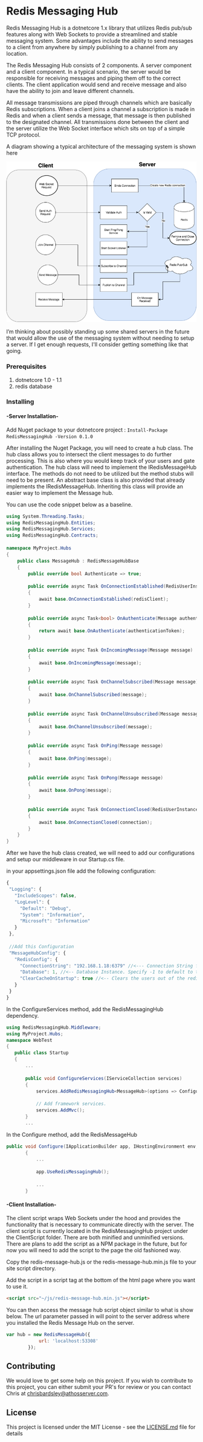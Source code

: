 # Redis Messaging Hub

Redis Messaging Hub is a dotnetcore 1.x library that utilizes Redis pub/sub features along with Web Sockets to provide a streamlined and stable messaging system.
Some advantages include the ability to send messages to a client from anywhere by simply publishing to a channel from any location.

The Redis Messaging Hub consists of 2 components. A server component and a client component.
In a typical scenario, the server would be responsible for receiving messages and piping them off to the correct clients.
The client application would send and receive message and also have the ability to join and leave different channels.

All message transmissions are piped through channels which are basically Redis subscriptions. When a client joins a channel a subscription is made in Redis and when a client sends
a message, that message is then published to the designated channel. All transmissions done between the client and the server utilize the Web Socket interface which sits on top
of a simple TCP protocol.

A diagram showing a typical architecture of the messaging system is shown here


![architecture diagram](https://github.com/writelinez/redis-messaging-hub/raw/master/Documentation/howitworks.png "Architecture Diagram")


I’m thinking about possibly standing up some shared servers in the future that would allow the use of the messaging system without needing to setup a server. If I get enough requests, I'll consider
getting something like that going.

### Prerequisites

1. dotnetcore 1.0 - 1.1
2. redis database

### Installing

#### -Server Installation-
Add Nuget package to your dotnetcore project : `Install-Package RedisMessagingHub -Version 0.1.0`

After installing the Nuget Package, you will need to create a hub class. The hub class allows you to intersect the client messages to do further processing. This is also where you would keep track of your users and gate authentication.
The hub class will need to implement the IRedisMessageHub interface. The methods do not need to be utilized but the method stubs will need to be present. An abstract base class is also provided that already implements the IRedisMessageHub. Inheriting this class will provide an easier way to implement the Message hub.

You can use the code snippet below as a baseline.

```C#
using System.Threading.Tasks;
using RedisMessagingHub.Entities;
using RedisMessagingHub.Services;
using RedisMessagingHub.Contracts;

namespace MyProject.Hubs
{
    public class MessageHub : RedisMessageHubBase
    {
        public override bool Authenticate => true;

        public override async Task OnConnectionEstablished(RedisUserInstance redisClient)
        {
            await base.OnConnectionEstablished(redisClient);
        }

        public override async Task<bool> OnAuthenticate(Message authenticationToken)
        {
            return await base.OnAuthenticate(authenticationToken);
        }

        public override async Task OnIncomingMessage(Message message)
        {
            await base.OnIncomingMessage(message);
        }

        public override async Task OnChannelSubscribed(Message message)
        {
            await base.OnChannelSubscribed(message);
        }

        public override async Task OnChannelUnsubscribed(Message message)
        {
            await base.OnChannelUnsubscribed(message);
        }

        public override async Task OnPing(Message message)
        {
            await base.OnPing(message);
        }

        public override async Task OnPong(Message message)
        {
            await base.OnPong(message);
        }

        public override async Task OnConnectionClosed(RedisUserInstance connection)
        {
            await base.OnConnectionClosed(connection);
        }
    }
}
```
 
 After we have the hub class created, we will need to add our configurations and setup our middleware in our Startup.cs file.

 in your appsettings.json file add the following configuration:

 ```Javascript
 {
  "Logging": {
    "IncludeScopes": false,
    "LogLevel": {
      "Default": "Debug",
      "System": "Information",
      "Microsoft": "Information"
    }
  },

  //Add this Configuration
  "MessageHubConfig": {
    "RedisConfig": {
      "ConnectionString": "192.168.1.18:6379" //<--- Connection String for your redis database,
      "Database": 1, //<-- Database Instance. Specify -1 to default to the main instance
      "ClearCacheOnStartup": true //<-- Clears the users out of the redis database when the application starts.
    }
  }
}

 ```

 In the ConfigureServices method, add the RedisMessagingHub dependency.
 ```C#
 using RedisMessagingHub.Middleware;
 using MyProject.Hubs;
 namespace WebTest
{
    public class Startup
    {
        ...

        public void ConfigureServices(IServiceCollection services)
        {
            services.AddRedisMessagingHub<MessageHub>(options => Configuration.GetSection("MessageHubConfig").Bind(options));

            // Add framework services.
            services.AddMvc();
        }
        ...
 ```

 In the Configure method, add the RedisMessageHub
 ```C#
 public void Configure(IApplicationBuilder app, IHostingEnvironment env, ILoggerFactory loggerFactory)
        {
            ...

            app.UseRedisMessagingHub();

            ...
        }
 ```

#### -Client Installation-

The client script wraps Web Sockets under the hood and provides the functionality that is necessary to communicate directly with the server. The client script is currently located in the RedisMessagingHub project under the ClientScript folder. There are both minified and unminified versions. There are plans to add the script as a NPM package in the future, but for now you will need to add the script to the page the old fashioned way.


Copy the redis-message-hub.js or the redis-message-hub.min.js file to your site script directory.


Add the script in a script tag at the bottom of the html page where you want to use it.

```Html
<script src="~/js/redis-message-hub.min.js"></script>
```

You can then access the message hub script object similar to what is show below. The url parameter passed in will point to the server address where you installed the Redis Message Hub on the server.

```Javascript
var hub = new RedisMessageHub({
            url: 'localhost:53308'
        });
```
## Contributing

We would love to get some help on this project. If you wish to contribute to this project, you can either submit your PR's for review or you can contact Chris at chrisbardsley@athosserver.com.


## License

This project is licensed under the MIT License - see the [LICENSE.md](LICENSE.md) file for details
